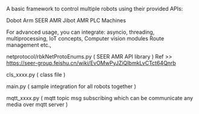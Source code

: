 A basic framework to control multiple robots using their provided APIs:

Dobot Arm
SEER AMR
Jibot AMR
PLC Machines

For advanced usage, you can integrate:
asyncio, threading, multiprocessing,
IoT concepts,
Computer vision modules
Route management etc.,

netprotocol/rbkNetProtoEnums.py ( SEER AMR API library ) Ref >> https://seer-group.feishu.cn/wiki/EvOMwPyJZiQIbmkLvCTct64Qnrb 

cls_xxxx.py ( class file )

main.py ( sample integration for all robots together )

mqtt_xxxx.py ( mqtt topic msg subscribing which can be communicate any media over mqtt server )
